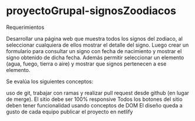 # proyectoGrupal-signosZoodiacos

Requerimientos

Desarrollar una página web que muestra todos los signos del zodiaco, al seleccionar cualquiera de ellos mostrar el detalle del signo.
Luego crear un formulario para consultar un signo con fecha de nacimiento y mostrar el signo obtenido de dicha fecha.
Además permitir seleccionar un elemento (agua, fuego, tierra o aire) y mostrar que signos pertenecen a ese elemento.

Se evalúa los siguientes conceptos:

uso de git, trabajar con ramas y realizar pull request desde github (en lugar de merge).
El sitio debe ser 100% responsive
Todos los botones del sitio deben tener funcionalidad usando conceptos de DOM
El diseño queda a gusto de cada equipo
publicar el proyecto en netlify
